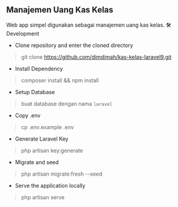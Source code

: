 ## Manajemen Uang Kas Kelas

Web app simpel digunakan sebagai manajemen uang kas kelas.
🛠️ Development

- Clone repository and enter the cloned directory

> git clone https://github.com/dimdimah/kas-kelas-laravel9.git

- Install Dependency

> composer install && npm install

- Setup Database

> buat database dengan nama `laravel`

- Copy .env

> cp .env.example .env

- Generate Laravel Key

> php artisan key:generate

- Migrate and seed

> php artisan migrate:fresh --seed

- Serve the application locally

> php artisan serve
